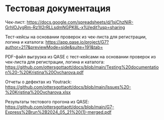 # Тестовая документация
Чек-лист: https://docs.google.com/spreadsheets/d/1sjChzNiR-GrhlOJygRm-Rz1ll2rRLLsdmNGPK8L-x1U/edit?usp=sharing

Тест-кейсы на основании проверок из чек-листа для регистрации, логина и каталога: 
https://app.qase.io/project/G7?author=217&previewMode=side&suite=191&tab=

PDF-файл выгрузка из QASE с тест-кейсами на основании проверок из чек-листа для регистрации, логина и каталога: https://github.com/ottersgottaott/docs/blob/main/Testing%20documentation%20-%20Kristina%20Ovcharova.pdf

Отчеты о дефектах из Youtrack: https://github.com/ottersgottaott/docs/blob/main/Issues%20-%20Kristina%20Ovcharova.xlsx

Результаты тестового прогона из QASE: https://github.com/ottersgottaott/docs/blob/main/G7-Express%2Brun%2B2024_05_21%20(1)-merged.pdf
